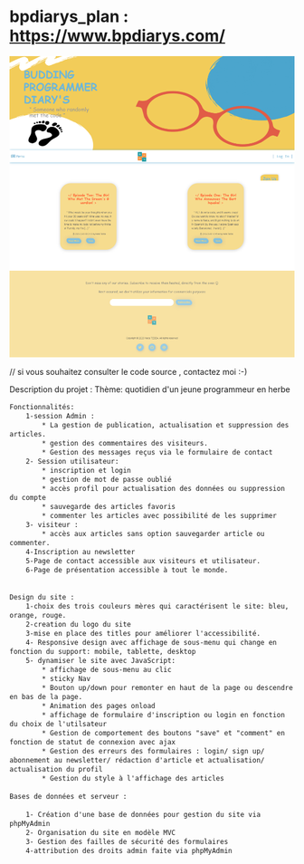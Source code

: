 # bpdiarys_plan : https://www.bpdiarys.com/

![home page ](homePage_bpdiarys.png)

// si vous souhaitez consulter le code source , contactez moi :-)

Description du projet :
	Thème: quotidien d'un jeune programmeur en herbe
	
	
	Fonctionnalités:
		1-session Admin :
			* La gestion de publication, actualisation et suppression des articles. 
			* gestion des commentaires des visiteurs.
			* Gestion des messages reçus via le formulaire de contact 
		2- Session utilisateur:
			* inscription et login
			* gestion de mot de passe oublié
			* accès profil pour actualisation des données ou suppression du compte 
			* sauvegarde des articles favoris 
			* commenter les articles avec possibilité de les supprimer
		3- visiteur :
			* accès aux articles sans option sauvegarder article ou commenter.
		4-Inscription au newsletter
		5-Page de contact accessible aux visiteurs et utilisateur.
		6-Page de présentation accessible à tout le monde.


	Design du site :
		1-choix des trois couleurs mères qui caractérisent le site: bleu, orange, rouge.
		2-creation du logo du site 
		3-mise en place des titles pour améliorer l'accessibilité.
		4- Responsive design avec affichage de sous-menu qui change en fonction du support: mobile, tablette, desktop
		5- dynamiser le site avec JavaScript:
			* affichage de sous-menu au clic
			* sticky Nav
			* Bouton up/down pour remonter en haut de la page ou descendre en bas de la page.
			* Animation des pages onload
			* affichage de formulaire d'inscription ou login en fonction du choix de l'utilsateur 
			* Gestion de comportement des boutons "save" et "comment" en fonction de statut de connexion avec ajax  
			* Gestion des erreurs des formulaires : login/ sign up/ abonnement au newsletter/ rédaction d'article et actualisation/ actualisation du profil 
			* Gestion du style à l'affichage des articles 

	Bases de données et serveur :

		1- Création d'une base de données pour gestion du site via phpMyAdmin
		2- Organisation du site en modèle MVC
		3- Gestion des failles de sécurité des formulaires
		4-attribution des droits admin faite via phpMyAdmin
		






